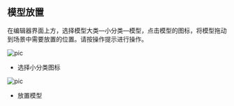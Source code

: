 ##  模型放置

在编辑器界面上方，选择模型大类—小分类—模型，点击模型的图标，将模型拖动到场景中需要放置的位置。请按操作提示进行操作。

![pic](/images/view/3D/2.png)
- 选择小分类图标

![pic](/images/view/3D/3.png)
- 放置模型